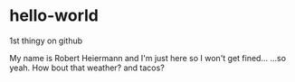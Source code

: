 # hello-world
1st thingy on github

My name is Robert Heiermann and I'm just here so I won't get fined...
...so yeah. How bout that weather? and tacos?
